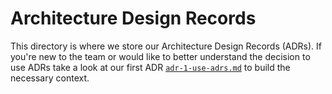 # Architecture Design Records

This directory is where we store our Architecture Design Records (ADRs). If you're new to the team or would like to better understand the decision to use ADRs take a look at our first ADR [`adr-1-use-adrs.md`](adr-1-use-adrs.md) to build the necessary context.
